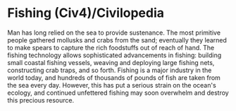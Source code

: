 # Fishing (Civ4)/Civilopedia

Man has long relied on the sea to provide sustenance. The most primitive people gathered mollusks and crabs from the sand; eventually they learned to make spears to capture the rich foodstuffs out of reach of hand. The fishing technology allows sophisticated advancements in fishing: building small coastal fishing vessels, weaving and deploying large fishing nets, constructing crab traps, and so forth.
Fishing is a major industry in the world today, and hundreds of thousands of pounds of fish are taken from the sea every day. However, this has put a serious strain on the ocean's ecology, and continued unfettered fishing may soon overwhelm and destroy this precious resource.